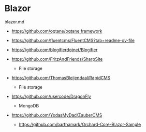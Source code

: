 # Blazor

blazor.md

*   https://github.com/oqtane/oqtane.framework

*   https://github.com/fluentcms/FluentCMS?tab=readme-ov-file

*   https://github.com/blogifierdotnet/Blogifier

*   https://github.com/FritzAndFriends/SharpSite

    *   File storage

*   https://github.com/ThomasBleijendaal/RapidCMS

    *   File storage

*   https://github.com/usercode/DragonFly

    *   MongoDB

*   https://github.com/YodasMyDad/ZauberCMS

    *   https://github.com/barthamark/Orchard-Core-Blazor-Sample

